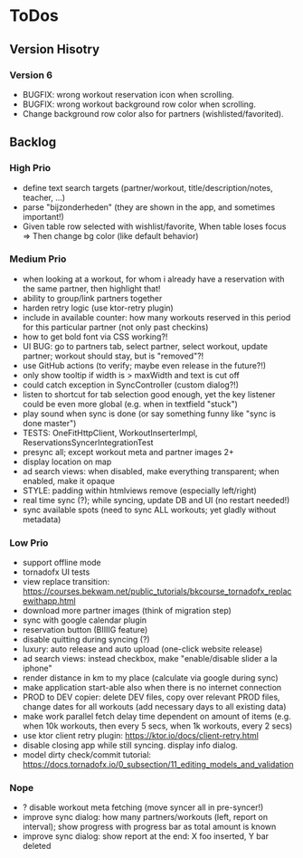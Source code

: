 # ToDos

## Version Hisotry

### Version 6

* BUGFIX: wrong workout reservation icon when scrolling.
* BUGFIX: wrong workout background row color when scrolling.
* Change background row color also for partners (wishlisted/favorited).

## Backlog

### High Prio

* define text search targets (partner/workout, title/description/notes, teacher, ...)
* parse "bijzonderheden" (they are shown in the app, and sometimes important!)
* Given table row selected with wishlist/favorite, When table loses focus => Then change bg color (like default
  behavior)

### Medium Prio

* when looking at a workout, for whom i already have a reservation with the same partner, then highlight that!
* ability to group/link partners together
* harden retry logic (use ktor-retry plugin)
* include in available counter: how many workouts reserved in this period for this particular partner (not only past
  checkins)
* how to get bold font via CSS working?!
* UI BUG: go to partners tab, select partner, select workout, update partner; workout should stay, but is "removed"?!
* use GitHub actions (to verify; maybe even release in the future?!)
* only show tooltip if width is > maxWidth and text is cut off
* could catch exception in SyncController (custom dialog?!)
* listen to shortcut for tab selection good enough, yet the key listener could be even more global (e.g. when in
  textfield "stuck")
* play sound when sync is done (or say something funny like "sync is done master")
* TESTS: OneFitHttpClient, WorkoutInserterImpl, ReservationsSyncerIntegrationTest
* presync all; except workout meta and partner images 2+
* display location on map
* ad search views: when disabled, make everything transparent; when enabled, make it opaque
* STYLE: padding within htmlviews remove (especially left/right)
* real time sync (?); while syncing, update DB and UI (no restart needed!)
* sync available spots (need to sync ALL workouts; yet gladly without metadata)

### Low Prio

* support offline mode
* tornadofx UI tests
* view replace transition: https://courses.bekwam.net/public_tutorials/bkcourse_tornadofx_replacewithapp.html
* download more partner images (think of migration step)
* sync with google calendar plugin
* reservation button (BIIIIG feature)
* disable quitting during syncing (?)
* luxury: auto release and auto upload (one-click website release)
* ad search views: instead checkbox, make "enable/disable slider a la iphone"
* render distance in km to my place (calculate via google during sync)
* make application start-able also when there is no internet connection
* PROD to DEV copier: delete DEV files, copy over relevant PROD files, change dates for all workouts (add necessary days
  to all existing data)
* make work parallel fetch delay time dependent on amount of items (e.g. when 10k workouts, then every 5 secs, when 1k
  workouts, every 2 secs)
* use ktor client retry plugin: https://ktor.io/docs/client-retry.html
* disable closing app while still syncing. display info dialog.
* model dirty check/commit tutorial: https://docs.tornadofx.io/0_subsection/11_editing_models_and_validation

### Nope

* ? disable workout meta fetching (move syncer all in pre-syncer!)
* improve sync dialog: how many partners/workouts (left, report on interval); show progress with progress bar as total
  amount is known
* improve sync dialog: show report at the end: X foo inserted, Y bar deleted
